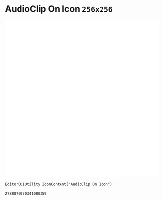 # AudioClip On Icon `256x256`
<img src="/img/AudioClip%20On%20Icon.png" width=512 height=512>

``` CSharp
EditorGUIUtility.IconContent("AudioClip On Icon")
```
```
2788870070341080359
```
